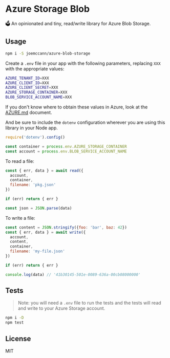 # Azure Storage Blob

🗳 An opinionated and tiny, read/write library for Azure Blob Storage.

## Usage

```sh
npm i -S joemccann/azure-blob-storage
```

Create a `.env` file in your app with the following parameters,
replacing `XXX` with the appropriate values:

```sh
AZURE_TENANT_ID=XXX
AZURE_CLIENT_ID=XXX
AZURE_CLIENT_SECRET=XXX
AZURE_STORAGE_CONTAINER=XXX
BLOB_SERVICE_ACCOUNT_NAME=XXX
```

If you don't know where to obtain these values in Azure, look at
the [AZURE.md](/AZURE.md) document.

And be sure to include the `dotenv` configuration wherever
you are using this library in your Node app.

```js
require('dotenv').config()

const container = process.env.AZURE_STORAGE_CONTAINER
const account = process.env.BLOB_SERVICE_ACCOUNT_NAME
```

To read a file:

```js
const { err, data } = await read({
  account,
  container,
  filename: 'pkg.json'
})

if (err) return { err }

const json = JSON.parse(data)
```

To write a file:

```js
const content = JSON.stringify({foo: 'bar', baz: 42})
const { err, data } = await write({
  account,
  content,
  container,
  filename: 'my-file.json'
})

if (err) return { err }

console.log(data) // '41b30145-501e-0089-636a-00cb08000000'
```

## Tests

> Note: you will need a `.env` file to run the tests and the tests will read
and write to your Azure Storage account.

```sh
npm i -D
npm test
```

## License

MIT
